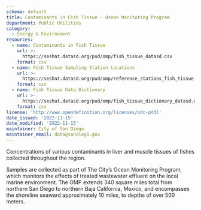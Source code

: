 ```yaml
---
schema: default
title: Contaminants in Fish Tissue - Ocean Monitoring Program
department: Public Utilities
category:
  - Energy & Environment
resources:
  - name: Contaminants in Fish Tissue
    url: >-
      https://seshat.datasd.org/pud/omp/fish_tissue_datasd.csv
    format: csv
  - name: Fish Tissue Sampling Station Locations
    url: >-
      https://seshat.datasd.org/pud/omp/reference_stations_fish_tissue.csv
    format: csv
  - name: Fish Tissue Data Dictionary
    url: >-
      https://seshat.datasd.org/pud/omp/fish_tissue_dictionary_datasd.csv
    format: csv
license: 'http://www.opendefinition.org/licenses/odc-pddl'
date_issued: '2022-11-15'
date_modified: '2022-11-15'
maintainer: City of San Diego
maintainer_email: data@sandiego.gov
---
```

Concentrations of various contaminants in liver and muscle tissues of fishes collected throughout the region. 
<!--more-->
Samples are collected as part of The City’s Ocean Monitoring Program, which monitors the effects of treated wastewater effluent on the local marine environment. The OMP extends 340 square miles total from northern San Diego to northern Baja California, Mexico, and encompasses the shoreline seaward approximately 10 miles, to depths of over 500 meters.

